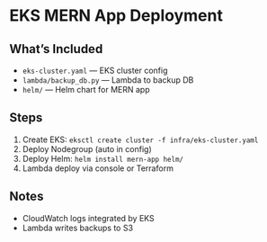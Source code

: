 # EKS MERN App Deployment

## What’s Included
- `eks-cluster.yaml` — EKS cluster config
- `lambda/backup_db.py` — Lambda to backup DB
- `helm/` — Helm chart for MERN app

## Steps
1. Create EKS: `eksctl create cluster -f infra/eks-cluster.yaml`
2. Deploy Nodegroup (auto in config)
3. Deploy Helm: `helm install mern-app helm/`
4. Lambda deploy via console or Terraform

## Notes
- CloudWatch logs integrated by EKS
- Lambda writes backups to S3
